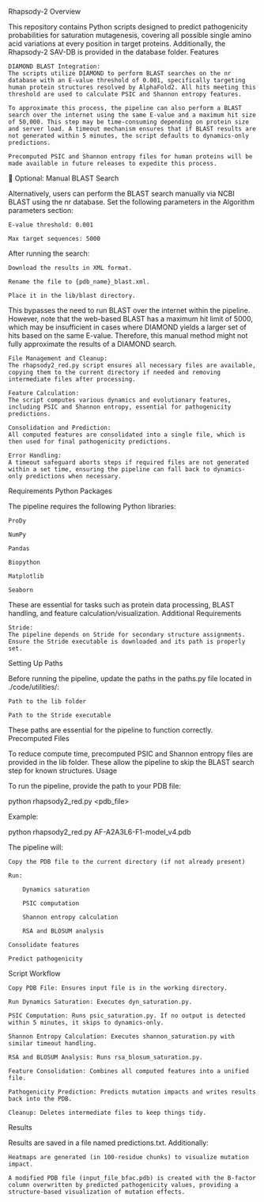 Rhapsody-2
Overview

This repository contains Python scripts designed to predict pathogenicity probabilities for saturation mutagenesis, covering all possible single amino acid variations at every position in target proteins. Additionally, the Rhapsody-2 SAV-DB is provided in the database folder.
Features

    DIAMOND BLAST Integration:
    The scripts utilize DIAMOND to perform BLAST searches on the nr database with an E-value threshold of 0.001, specifically targeting human protein structures resolved by AlphaFold2. All hits meeting this threshold are used to calculate PSIC and Shannon entropy features.

    To approximate this process, the pipeline can also perform a BLAST search over the internet using the same E-value and a maximum hit size of 50,000. This step may be time-consuming depending on protein size and server load. A timeout mechanism ensures that if BLAST results are not generated within 5 minutes, the script defaults to dynamics-only predictions.

    Precomputed PSIC and Shannon entropy files for human proteins will be made available in future releases to expedite this process.

🔁 Optional: Manual BLAST Search

Alternatively, users can perform the BLAST search manually via NCBI BLAST using the nr database. Set the following parameters in the Algorithm parameters section:

    E-value threshold: 0.001

    Max target sequences: 5000

After running the search:

    Download the results in XML format.

    Rename the file to {pdb_name}_blast.xml.

    Place it in the lib/blast directory.

This bypasses the need to run BLAST over the internet within the pipeline. However, note that the web-based BLAST has a maximum hit limit of 5000, which may be insufficient in cases where DIAMOND yields a larger set of hits based on the same E-value. Therefore, this manual method might not fully approximate the results of a DIAMOND search.

    File Management and Cleanup:
    The rhapsody2_red.py script ensures all necessary files are available, copying them to the current directory if needed and removing intermediate files after processing.

    Feature Calculation:
    The script computes various dynamics and evolutionary features, including PSIC and Shannon entropy, essential for pathogenicity predictions.

    Consolidation and Prediction:
    All computed features are consolidated into a single file, which is then used for final pathogenicity predictions.

    Error Handling:
    A timeout safeguard aborts steps if required files are not generated within a set time, ensuring the pipeline can fall back to dynamics-only predictions when necessary.

Requirements
Python Packages

The pipeline requires the following Python libraries:

    ProDy

    NumPy

    Pandas

    Biopython

    Matplotlib

    Seaborn

These are essential for tasks such as protein data processing, BLAST handling, and feature calculation/visualization.
Additional Requirements

    Stride:
    The pipeline depends on Stride for secondary structure assignments. Ensure the Stride executable is downloaded and its path is properly set.

Setting Up Paths

Before running the pipeline, update the paths in the paths.py file located in ./code/utilities/:

    Path to the lib folder

    Path to the Stride executable

These paths are essential for the pipeline to function correctly.
Precomputed Files

To reduce compute time, precomputed PSIC and Shannon entropy files are provided in the lib folder. These allow the pipeline to skip the BLAST search step for known structures.
Usage

To run the pipeline, provide the path to your PDB file:

python rhapsody2_red.py <pdb_file>

Example:

python rhapsody2_red.py AF-A2A3L6-F1-model_v4.pdb

The pipeline will:

    Copy the PDB file to the current directory (if not already present)

    Run:

        Dynamics saturation

        PSIC computation

        Shannon entropy calculation

        RSA and BLOSUM analysis

    Consolidate features

    Predict pathogenicity

Script Workflow

    Copy PDB File: Ensures input file is in the working directory.

    Run Dynamics Saturation: Executes dyn_saturation.py.

    PSIC Computation: Runs psic_saturation.py. If no output is detected within 5 minutes, it skips to dynamics-only.

    Shannon Entropy Calculation: Executes shannon_saturation.py with similar timeout handling.

    RSA and BLOSUM Analysis: Runs rsa_blosum_saturation.py.

    Feature Consolidation: Combines all computed features into a unified file.

    Pathogenicity Prediction: Predicts mutation impacts and writes results back into the PDB.

    Cleanup: Deletes intermediate files to keep things tidy.

Results

Results are saved in a file named predictions.txt. Additionally:

    Heatmaps are generated (in 100-residue chunks) to visualize mutation impact.

    A modified PDB file (input_file_bfac.pdb) is created with the B-factor column overwritten by predicted pathogenicity values, providing a structure-based visualization of mutation effects.
